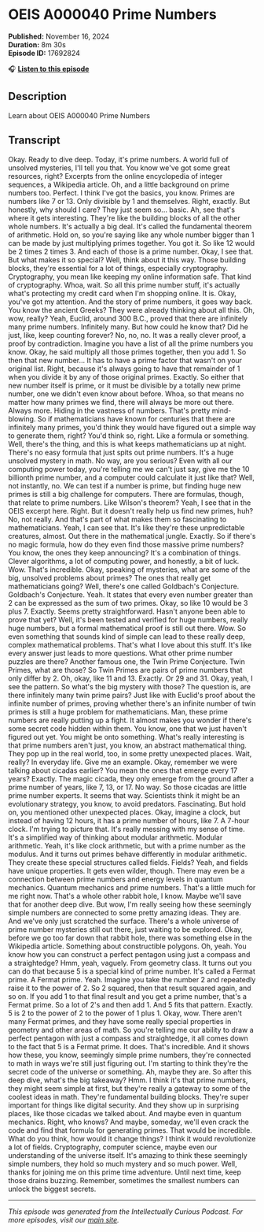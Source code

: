 # OEIS A000040 Prime Numbers

**Published:** November 16, 2024  
**Duration:** 8m 30s  
**Episode ID:** 17692824

🎧 **[Listen to this episode](https://intellectuallycurious.buzzsprout.com/2529712/episodes/17692824-oeis-a000040-prime-numbers)**

## Description

Learn about OEIS A000040 Prime Numbers

## Transcript

Okay. Ready to dive deep. Today, it's prime numbers. A world full of unsolved mysteries, I'll tell you that. You know we've got some great resources, right? Excerpts from the online encyclopedia of integer sequences, a Wikipedia article. Oh, and a little background on prime numbers too. Perfect. I think I've got the basics, you know. Primes are numbers like 7 or 13. Only divisible by 1 and themselves. Right, exactly. But honestly, why should I care? They just seem so... basic. Ah, see that's where it gets interesting. They're like the building blocks of all the other whole numbers. It's actually a big deal. It's called the fundamental theorem of arithmetic. Hold on, so you're saying like any whole number bigger than 1 can be made by just multiplying primes together. You got it. So like 12 would be 2 times 2 times 3. And each of those is a prime number. Okay, I see that. But what makes it so special? Well, think about it this way. Those building blocks, they're essential for a lot of things, especially cryptography. Cryptography, you mean like keeping my online information safe. That kind of cryptography. Whoa, wait. So all this prime number stuff, it's actually what's protecting my credit card when I'm shopping online. It is. Okay, you've got my attention. And the story of prime numbers, it goes way back. You know the ancient Greeks? They were already thinking about all this. Oh, wow, really? Yeah, Euclid, around 300 B.C., proved that there are infinitely many prime numbers. Infinitely many. But how could he know that? Did he just, like, keep counting forever? No, no, no. It was a really clever proof, a proof by contradiction. Imagine you have a list of all the prime numbers you know. Okay, he said multiply all those primes together, then you add 1. So then that new number... It has to have a prime factor that wasn't on your original list. Right, because it's always going to have that remainder of 1 when you divide it by any of those original primes. Exactly. So either that new number itself is prime, or it must be divisible by a totally new prime number, one we didn't even know about before. Whoa, so that means no matter how many primes we find, there will always be more out there. Always more. Hiding in the vastness of numbers. That's pretty mind-blowing. So if mathematicians have known for centuries that there are infinitely many primes, you'd think they would have figured out a simple way to generate them, right? You'd think so, right. Like a formula or something. Well, there's the thing, and this is what keeps mathematicians up at night. There's no easy formula that just spits out prime numbers. It's a huge unsolved mystery in math. No way, are you serious? Even with all our computing power today, you're telling me we can't just say, give me the 10 billionth prime number, and a computer could calculate it just like that? Well, not instantly, no. We can test if a number is prime, but finding huge new primes is still a big challenge for computers. There are formulas, though, that relate to prime numbers. Like Wilson's theorem? Yeah, I see that in the OEIS excerpt here. Right. But it doesn't really help us find new primes, huh? No, not really. And that's part of what makes them so fascinating to mathematicians. Yeah, I can see that. It's like they're these unpredictable creatures, almost. Out there in the mathematical jungle. Exactly. So if there's no magic formula, how do they even find those massive prime numbers? You know, the ones they keep announcing? It's a combination of things. Clever algorithms, a lot of computing power, and honestly, a bit of luck. Wow. That's incredible. Okay, speaking of mysteries, what are some of the big, unsolved problems about primes? The ones that really get mathematicians going? Well, there's one called Goldbach's Conjecture. Goldbach's Conjecture. Yeah. It states that every even number greater than 2 can be expressed as the sum of two primes. Okay, so like 10 would be 3 plus 7. Exactly. Seems pretty straightforward. Hasn't anyone been able to prove that yet? Well, it's been tested and verified for huge numbers, really huge numbers, but a formal mathematical proof is still out there. Wow. So even something that sounds kind of simple can lead to these really deep, complex mathematical problems. That's what I love about this stuff. It's like every answer just leads to more questions. What other prime number puzzles are there? Another famous one, the Twin Prime Conjecture. Twin Primes, what are those? So Twin Primes are pairs of prime numbers that only differ by 2. Oh, okay, like 11 and 13. Exactly. Or 29 and 31. Okay, yeah, I see the pattern. So what's the big mystery with those? The question is, are there infinitely many twin prime pairs? Just like with Euclid's proof about the infinite number of primes, proving whether there's an infinite number of twin primes is still a huge problem for mathematicians. Man, these prime numbers are really putting up a fight. It almost makes you wonder if there's some secret code hidden within them. You know, one that we just haven't figured out yet. You might be onto something. What's really interesting is that prime numbers aren't just, you know, an abstract mathematical thing. They pop up in the real world, too, in some pretty unexpected places. Wait, really? In everyday life. Give me an example. Okay, remember we were talking about cicadas earlier? You mean the ones that emerge every 17 years? Exactly. The magic cicada, they only emerge from the ground after a prime number of years, like 7, 13, or 17. No way. So those cicadas are little prime number experts. It seems that way. Scientists think it might be an evolutionary strategy, you know, to avoid predators. Fascinating. But hold on, you mentioned other unexpected places. Okay, imagine a clock, but instead of having 12 hours, it has a prime number of hours, like 7. A 7-hour clock. I'm trying to picture that. It's really messing with my sense of time. It's a simplified way of thinking about modular arithmetic. Modular arithmetic. Yeah, it's like clock arithmetic, but with a prime number as the modulus. And it turns out primes behave differently in modular arithmetic. They create these special structures called fields. Fields? Yeah, and fields have unique properties. It gets even wilder, though. There may even be a connection between prime numbers and energy levels in quantum mechanics. Quantum mechanics and prime numbers. That's a little much for me right now. That's a whole other rabbit hole, I know. Maybe we'll save that for another deep dive. But wow, I'm really seeing how these seemingly simple numbers are connected to some pretty amazing ideas. They are. And we've only just scratched the surface. There's a whole universe of prime number mysteries still out there, just waiting to be explored. Okay, before we go too far down that rabbit hole, there was something else in the Wikipedia article. Something about constructible polygons. Oh, yeah. You know how you can construct a perfect pentagon using just a compass and a straightedge? Hmm, yeah, vaguely. From geometry class. It turns out you can do that because 5 is a special kind of prime number. It's called a Fermat prime. A Fermat prime. Yeah. Imagine you take the number 2 and repeatedly raise it to the power of 2. So 2 squared, then that result squared again, and so on. If you add 1 to that final result and you get a prime number, that's a Fermat prime. So a lot of 2's and then add 1. And 5 fits that pattern. Exactly. 5 is 2 to the power of 2 to the power of 1 plus 1. Okay, wow. There aren't many Fermat primes, and they have some really special properties in geometry and other areas of math. So you're telling me our ability to draw a perfect pentagon with just a compass and straightedge, it all comes down to the fact that 5 is a Fermat prime. It does. That's incredible. And it shows how these, you know, seemingly simple prime numbers, they're connected to math in ways we're still just figuring out. I'm starting to think they're the secret code of the universe or something. Ah, maybe they are. So after this deep dive, what's the big takeaway? Hmm. I think it's that prime numbers, they might seem simple at first, but they're really a gateway to some of the coolest ideas in math. They're fundamental building blocks. They're super important for things like digital security. And they show up in surprising places, like those cicadas we talked about. And maybe even in quantum mechanics. Right, who knows? And maybe, someday, we'll even crack the code and find that formula for generating primes. That would be incredible. What do you think, how would it change things? I think it would revolutionize a lot of fields. Cryptography, computer science, maybe even our understanding of the universe itself. It's amazing to think these seemingly simple numbers, they hold so much mystery and so much power. Well, thanks for joining me on this prime time adventure. Until next time, keep those drains buzzing. Remember, sometimes the smallest numbers can unlock the biggest secrets.

---
*This episode was generated from the Intellectually Curious Podcast. For more episodes, visit our [main site](https://intellectuallycurious.buzzsprout.com).*
